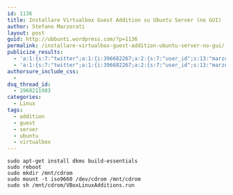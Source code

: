 ```yaml
---
id: 1136
title: Installare Virtualbox Guest Addition su Ubuntu Server (no GUI)
author: Stefano Marzorati
layout: post
guid: http://ubbunti.wordpress.com/?p=1136
permalink: /installare-virtualbox-guest-addition-ubuntu-server-no-gui/
publicize_results:
  - 'a:1:{s:7:"twitter";a:1:{i:396682267;a:2:{s:7:"user_id";s:13:"marzorati_ste";s:7:"post_id";s:18:"185070173340962816";}}}'
  - 'a:1:{s:7:"twitter";a:1:{i:396682267;a:2:{s:7:"user_id";s:13:"marzorati_ste";s:7:"post_id";s:18:"185070173340962816";}}}'
authorsure_include_css:
  - 
dsq_thread_id:
  - 1968211983
categories:
  - Linux
tags:
  - addition
  - guest
  - server
  - ubuntu
  - virtualbox
---
```

`sudo apt-get install dkms build-essentials`  
`sudo reboot`  
`sudo mkdir /mnt/cdrom`  
`sudo mount -t iso9660 /dev/cdrom /mnt/cdrom`  
`sudo sh /mnt/cdrom/VBoxLinuxAdditions.run`